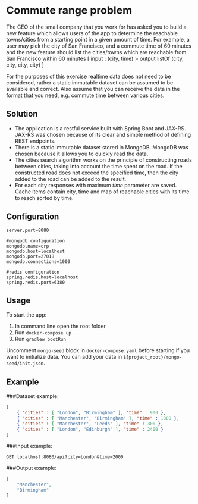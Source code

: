 # Commute range problem

The CEO of the small company that you work for has asked you to build a new feature which allows users of the app to determine the reachable towns/cities from a starting point in a given amount of time. For example, a user may pick the city of San Francisco, and a commute time of 60 minutes and the new feature should list the cities/towns which are reachable from San Francisco within 60 minutes [ input : (city, time) ­> output listOf (city, city, city, city) ]

For the purposes of this exercise real­time data does not need to be considered, rather a static immutable dataset can be assumed to be available and correct. Also assume that you can receive the data in the format that you need, e.g. commute time between various cities.

## Solution

 - The application is a restful service built with Spring Boot and JAX-RS. JAX-RS was chosen because of its clear and simple method of defining REST endpoints.
 - There is a static immutable dataset stored in MongoDB. MongoDB was chosen because it allows you to quickly read the data.
 - The cities search algorithm works on the principle of constructing roads between cities, taking into account the time spent on the road. If the constructed road does not exceed the specified time, then the city added to the road can be added to the result.
 - For each city responses with maximum _time_ parameter are saved. Cache items contain city, time and map of reachable cities with its time to reach sorted by time.
 
## Configuration

```
server.port=8080

#mongodb configuration
mongodb.name=crp
mongodb.host=localhost
mongodb.port=27018
mongodb.connections=1000

#redis configuration
spring.redis.host=localhost
spring.redis.port=6380
```

## Usage

To start the app:
1. In command line open the root folder
2. Run `docker-compose up` 
3. Run `gradlew bootRun`

Uncomment `mongo-seed` block in `docker-compose.yaml` before starting if you want to initialize data. You can add your data in `${project_root}/mongo-seed/init.json`.

## Example

###Dataset example:
```json
[
    { "cities" : [ "London", "Birmingham" ], "time" : 900 },
    { "cities" : [ "Manchester", "Birmingham" ], "time" : 1000 },
    { "cities" : [ "Manchester", "Leeds" ], "time" : 300 },
    { "cities" : [ "London", "Edinburgh" ], "time" : 2400 }
]
```

###Input example:

```GET localhost:8080/api?city=London&time=2000```


###Output example:
```json
[
    "Manchester",
    "Birmingham"
]
```
